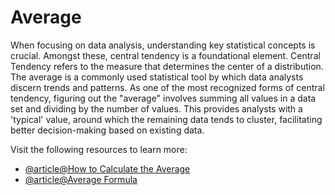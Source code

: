 # Average

When focusing on data analysis, understanding key statistical concepts is crucial. Amongst these, central tendency is a foundational element. Central Tendency refers to the measure that determines the center of a distribution. The average is a commonly used statistical tool by which data analysts discern trends and patterns. As one of the most recognized forms of central tendency, figuring out the "average" involves summing all values in a data set and dividing by the number of values. This provides analysts with a 'typical' value, around which the remaining data tends to cluster, facilitating better decision-making based on existing data.

Visit the following resources to learn more:

- [@article@How to Calculate the Average](https://support.microsoft.com/en-gb/office/calculate-the-average-of-a-group-of-numbers-e158ef61-421c-4839-8290-34d7b1e68283#:~:text=Average%20This%20is%20the%20arithmetic,by%206%2C%20which%20is%205.)
- [@article@Average Formula](https://www.cuemath.com/average-formula/)